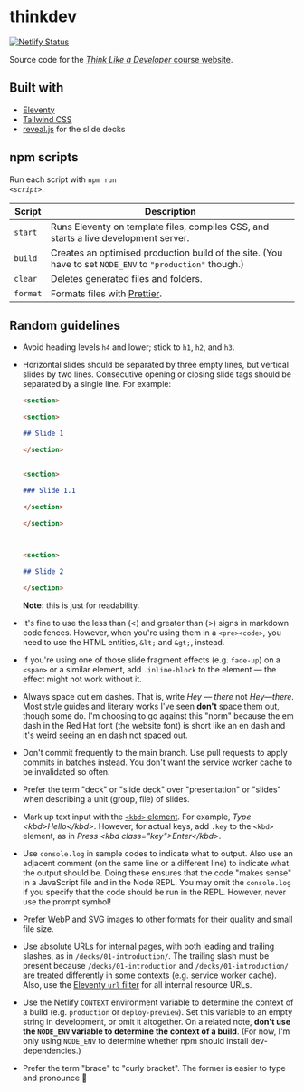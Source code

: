 # thinkdev

[![Netlify Status](https://api.netlify.com/api/v1/badges/db23d46a-8a76-4c38-8b08-b513ed6298c3/deploy-status)](https://app.netlify.com/sites/thinkdev/deploys)

Source code for the [<i>Think Like a Developer</i> course website](https://thinkdev.netlify.app/).

## Built with

- [Eleventy](https://www.11ty.dev/)
- [Tailwind CSS](https://tailwindcss.com/)
- [reveal.js](https://revealjs.com/) for the slide decks

## npm scripts

Run each script with <code>npm run <var>&lt;script&gt;</var></code>.

<!-- prettier-ignore-start -->

**Script** | **Description**
-- | --
`start` | Runs Eleventy on template files, compiles CSS, and starts a live development server.
`build` | Creates an optimised production build of the site. (You have to set `NODE_ENV` to `"production"` though.)
`clear` | Deletes generated files and folders.
`format` | Formats files with [Prettier](https://prettier.io/).

<!-- prettier-ignore-end -->

## Random guidelines

* Avoid heading levels `h4` and lower; stick to `h1`, `h2`, and `h3`.

* Horizontal slides should be separated by three empty lines, but vertical slides by two lines.
  Consecutive opening or closing slide tags should be separated by a single line. For example:
   ```md
   <section>

   <section>

   ## Slide 1

   </section>


   <section>

   ### Slide 1.1

   </section>

   </section>



   <section>

   ## Slide 2

   </section>
   ```
   **Note:** this is just for readability.

* It's fine to use the less than (&lt;) and greater than (&gt;) signs in markdown code fences. However, when you're using them in a `<pre><code>`, you need to use the HTML entities, `&lt;` and `&gt;`, instead.

* If you're using one of those slide fragment effects (e.g. `fade-up`) on a `<span>` or a similar element, add `.inline-block` to the element &mdash; the effect might not work without it.

* Always space out em dashes. That is, write <i>Hey &mdash; there</i> not <i>Hey&mdash;there</i>. Most style guides and literary works I've seen **don't** space them out, though some do. I'm choosing to go against this "norm" because the em dash in the Red Hat font (the website font) is short like an en dash and it's weird seeing an en dash not spaced out.

* Don't commit frequently to the main branch. Use pull requests to apply commits in batches instead. You don't want the service worker cache to be invalidated so often.

* Prefer the term "deck" or "slide deck" over "presentation" or "slides" when describing a unit (group, file) of slides.

* Mark up text input with the [`<kbd>` element](https://developer.mozilla.org/en-US/docs/Web/HTML/Element/kbd). For example, <i>Type \<kbd>Hello\</kbd></i>. However, for actual keys, add `.key` to the `<kbd>` element, as in <i>Press \<kbd class="key">Enter\</kbd></i>.

* Use `console.log` in sample codes to indicate what to output. Also use an adjacent comment (on the same line or a different line) to indicate what the output should be. Doing these ensures that the code "makes sense" in a JavaScript file and in the Node REPL. You may omit the `console.log` if you specify that the code should be run in the REPL. However, never use the prompt symbol!

* Prefer WebP and SVG images to other formats for their quality and small file size.

* Use absolute URLs for internal pages, with both leading and trailing slashes, as in `/decks/01-introduction/`. The trailing slash must be present because `/decks/01-introduction` and `/decks/01-introduction/` are treated differently in some contexts (e.g. service worker cache). Also, use the [Eleventy `url` filter](https://www.11ty.dev/docs/filters/url/) for all internal resource URLs.

* Use the Netlify `CONTEXT` environment variable to determine the context of a build (e.g. `production` or `deploy-preview`). Set this variable to an empty string in development, or omit it altogether. On a related note, **don't use the `NODE_ENV` variable to determine the context of a build**. (For now, I'm only using `NODE_ENV` to determine whether npm should install dev-dependencies.)

* Prefer the term "brace" to "curly bracket". The former is easier to type and pronounce 🙂
